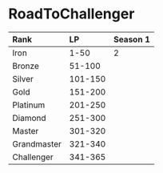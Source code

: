 # RoadToChallenger
| Rank        | LP      | Season 1 |
| :---        | :---    | :---     |
| Iron        | 1-50    | 2        |
| Bronze      | 51-100  |          |
| Silver      | 101-150 |          |
| Gold        | 151-200 |          |
| Platinum    | 201-250 |          |
| Diamond     | 251-300 |          |
| Master      | 301-320 |          |
| Grandmaster | 321-340 |          |
| Challenger  | 341-365 |          |
